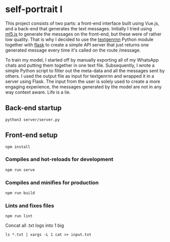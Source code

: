 # self-portrait I

This project consists of two parts: a front-end interface built using Vue.js, and a back-end that generates the text messages. Initially I tried using [ml5.js](https://github.com/ml5js/ml5-library) to generate the messages on the front-end, but these were of rather low quality. That is why I decided to use the [textgenrnn](https://github.com/minimaxir/textgenrnn) Python module together with [flask](https://github.com/pallets/flask) to create a simple API server that just returns one generated message every time it's called on the route /message.

To train my model, I started off by manually exporting all of my WhatsApp chats and putting them together in one text file. Subsequently, I wrote a simple Python script to filter out the meta-data and all the messages sent by others. I used the output file as input for textgenrnn and wrapped it in a server using Flask. The input from the user is solely used to create a more engaging experience, the messages generated by the model are not in any way context aware. Life is a lie.

## Back-end startup
```
python3 server/server.py
```

## Front-end setup
```
npm install
```

### Compiles and hot-reloads for development
```
npm run serve
```

### Compiles and minifies for production
```
npm run build
```

### Lints and fixes files
```
npm run lint
```

Concat all .txt logs into 1 big
```
ls *.txt | xargs -L 1 cat >> input.txt
```
